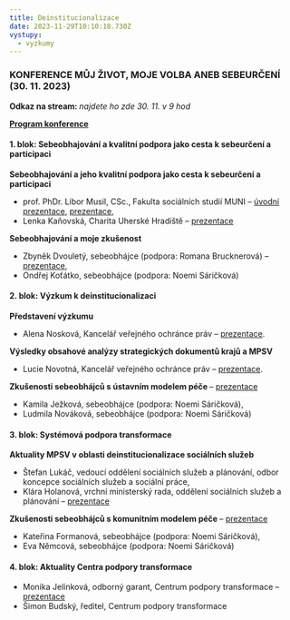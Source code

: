 ```yaml
---
title: Deinstitucionalizace
date: 2023-11-29T10:10:18.730Z
vystupy:
  - vyzkumy
---
```

<h3><strong>KONFERENCE&nbsp;</strong>MŮJ ŽIVOT, MOJE VOLBA ANEB SEBEURČENÍ<strong> (30. 11. 2023)</strong></h3>

<p><strong>Odkaz na stream: </strong><em>najdete ho zde&nbsp;30. 11. v 9 hod</em></p>

<p><strong><a href="https://www.ochrance.cz/dokument/deinstitucionalizace/pozvanka.pdf">Program konference</a></strong></p>

<h4>1. blok: Sebeobhajování a kvalitní podpora jako cesta k sebeurčení a participaci</h4>

<p><strong>Sebeobhajování a jeho kvalitní podpora jako cesta k sebeurčení a participaci</strong></p>

<ul>
	<li>prof. PhDr. Libor Musil, CSc., Fakulta sociálních studií MUNI &ndash; <a href="https://www.ochrance.cz/dokument/deinstitucionalizace/musil_1.pptx">úvodní prezentace</a>, <a href="https://www.ochrance.cz/dokument/deinstitucionalizace/musil_2.pptx">prezentace</a>,&nbsp;</li>
	<li>Lenka Kaňovská, Charita Uherské Hradiště&nbsp;&ndash; <a href="https://www.ochrance.cz/dokument/deinstitucionalizace/kanovska.pptx">prezentace</a></li>
</ul>

<p><strong>Sebeobhajování a moje zkušenost</strong></p>

<ul>
	<li>Zbyněk Dvouletý, sebeobhájce (podpora: Romana Brucknerová) &ndash; <a href="https://www.ochrance.cz/dokument/deinstitucionalizace/dvoulety.pptx">prezentace</a>,&nbsp;</li>
	<li>Ondřej Koťátko, sebeobhájce (podpora: Noemi Sáričková)</li>
</ul>

<h4>2. blok:&nbsp;Výzkum k deinstitucionalizaci</h4>

<p><strong>Představení výzkumu</strong></p>

<ul>
	<li>Alena Nosková, Kancelář veřejného ochránce práv&nbsp;&ndash;&nbsp;<a href="https://www.ochrance.cz/dokument/deinstitucionalizace/noskova_novotna.pptx">prezentace</a>.</li>
</ul>

<p><strong>Výsledky obsahové analýzy strategických dokumentů krajů a MPSV</strong></p>

<ul>
	<li>Lucie Novotná, Kancelář veřejného ochránce práv&nbsp;&ndash;&nbsp;<a href="https://www.ochrance.cz/dokument/deinstitucionalizace/noskova_novotna.pptx">prezentace</a>.</li>
</ul>

<p><strong>Zkušenosti sebeobhájců s ústavním modelem péče&nbsp;</strong>&ndash; <a href="https://www.ochrance.cz/dokument/deinstitucionalizace/ustav_neni_doma.odp">prezentace</a></p>

<ul>
	<li>Kamila Ježková, sebeobhájce (podpora: Noemi Sáričková),&nbsp;</li>
	<li>Ludmila Nováková, sebeobhájce (podpora: Noemi Sáričková)&nbsp;</li>
</ul>

<h4>3. blok:&nbsp;Systémová podpora transformace</h4>

<p><strong>Aktuality MPSV v oblasti deinstitucionalizace sociálních služeb</strong></p>

<ul>
	<li>Štefan Lukáč, vedoucí oddělení sociálních služeb a plánování, odbor koncepce sociálních služeb a sociální práce,&nbsp;</li>
	<li>Klára Holanová, vrchní ministerský rada, oddělení sociálních služeb a plánování&nbsp;&ndash; <a href="https://www.ochrance.cz/dokument/deinstitucionalizace/holanova.pptx">prezentace</a></li>
</ul>

<p><strong>Zkušenosti sebeobhájců s komunitním modelem péče&nbsp;</strong>&ndash; <a href="https://www.ochrance.cz/dokument/deinstitucionalizace/prezentace_formanova_nemcova.pptx">prezentace</a></p>

<ul>
	<li>Kateřina Formanová, sebeobhájce (podpora: Noemi Sáričková),&nbsp;</li>
	<li>Eva Němcová, sebeobhájce (podpora: Noemi Sáričková)</li>
</ul>

<h4>4. blok:&nbsp;Aktuality Centra podpory transformace</h4>

<ul>
	<li>Monika Jelínková, odborný garant, Centrum podpory transformace&nbsp;&ndash; <a href="https://www.ochrance.cz/dokument/deinstitucionalizace/jelinkova.pptx">prezentace</a></li>
	<li>Šimon Budský, ředitel, Centrum podpory transformace</li>
</ul>
